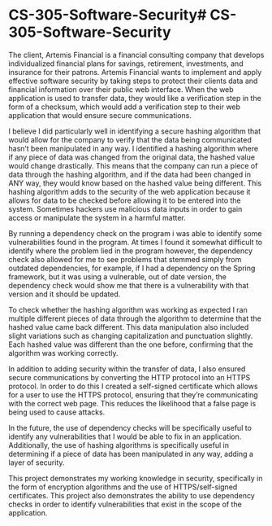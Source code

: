 # CS-305-Software-Security# CS-305-Software-Security

The client, Artemis Financial is a financial consulting company that develops individualized financial plans for savings, retirement, investments, and insurance for their patrons. Artemis Financial wants to implement and apply effective software security by taking steps to protect their clients data and financial information over their public web interface. When the web application is used to transfer data, they would like a verification step in the form of a checksum, which would add a verification step to their web application that would ensure secure communications. 

I believe I did particularly well in identifying a secure hashing algorithm that would allow for the company to verify that the data being communicated hasn’t been manipulated in any way. I identified a hashing algorithm where if any piece of data was changed from the original data, the hashed value would change drastically. This means that the company can run a piece of data through the hashing algorithm, and if the data had been changed in ANY way, they would know based on the hashed value being different.
This hashing algorithm adds to the security of the web application because it allows for data to be checked before allowing it to be entered into the system. Sometimes hackers use malicious data inputs in order to gain access or manipulate the system in a harmful matter. 

By running a dependency check on the program i was able to identify some vulnerabilities found in the program. At times I found it somewhat difficult to identify where the problem lied in the program however, the dependency check also allowed for me to see problems that stemmed simply from outdated dependencies, for example, if I had a dependency on the Spring framework, but it was using a vulnerable, out of date version, the dependency check would show me that there is a vulnerability with that version and it should be updated. 

To check whether the hashing algorithm was working as expected I ran multiple different pieces of data through the algorithm to determine that the hashed value came back different. This data manipulation also included slight variations such as changing capitalization and punctuation slightly. Each hashed value was different than the one before, confirming that the algorithm was working correctly. 

In addition to adding security within the transfer of data, I also ensured secure communications by converting the HTTP protocol into an HTTPS protocol. In order to do this I created a self-signed certificate which allows for a user to use the HTTPS protocol, ensuring that they’re communicating with the correct web page. This reduces the likelihood that a false page is being used to cause attacks.

In the future, the use of dependency checks will be specifically useful to identify any vulnerabilities that I would be able to fix in an application. Additionally, the use of hashing algorithms is specifically useful in determining if a piece of data has been manipulated in any way, adding a layer of security.

This project demonstrates my working knowledge in security, specifically in the form of encryption algorithms and the use of HTTPS/self-signed certificates. This project also demonstrates the ability to use dependency checks in order to identify vulnerabilities that exist in the scope of the application.
